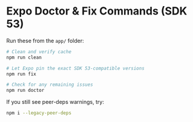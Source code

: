 # Expo Doctor & Fix Commands (SDK 53)

Run these from the `app/` folder:

```bash
# Clean and verify cache
npm run clean

# Let Expo pin the exact SDK 53-compatible versions
npm run fix

# Check for any remaining issues
npm run doctor
```

If you still see peer-deps warnings, try:
```bash
npm i --legacy-peer-deps
```

